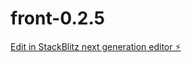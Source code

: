 # front-0.2.5

[Edit in StackBlitz next generation editor ⚡️](https://stackblitz.com/~/github.com/TommoHCIO/front-0.2.5)